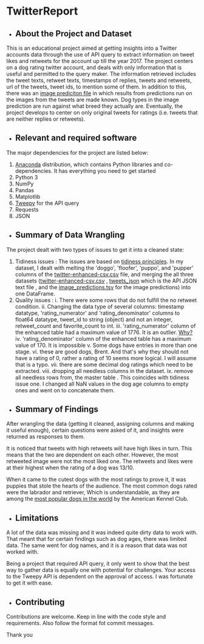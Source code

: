 # TwitterReport

- ## About the Project and Dataset

This is an educational project aimed at getting insights into a Twitter accounts data through the use of API query to extract information on tweet likes and retweets for the account up till the year 2017. The project centers on a dog rating twitter account, and deals with only information that is useful and permitted to the query maker. The information retrieved includes the tweet texts, retweet texts, timestamps  of replies, tweets and retweets, url of the tweets, tweet ids, to mention some of them. In addition to this, there was an [image prediciton file](https://github.com/TayloredSuites/TwitterReport/blob/main/twitter_archive_enhanced.csv) in which results from predictions run on the images from the tweets are made known. Dog types in the image prediction are run against what breed they actually are. Eventually, the project develops to center on only original tweets for ratings (i.e. tweets that are neither replies or retweets). 

- ## Relevant and required software

The major dependencies for the project are listed below:

1. [Anaconda](https://www.anaconda.com/) distribution, which contains Python libraries and co-dependencies. It has everything you need to get started
2. Python 3
3. NumPy
4. Pandas
5. Matplotlib
6. [Tweepy](tweepy.org) for the API query
7. Requests
8. JSON

- ## Summary of Data Wrangling

The project dealt with two types of issues to get it into a cleaned state:

1. Tidiness issues : The issues are based on [tidiness principles](https://cran.r-project.org/web/packages/tidyr/vignettes/tidy-data.html). In my dataset, I dealt with melting the 'doggo', 'floofer', 'puppo', and 'pupper' columns of the [twitter-enhanced-csv.csv](https://github.com/TayloredSuites/TwitterReport/blob/main/twitter_archive_enhanced.csv) file,  and merging the all three datasets ([twitter-enhanced-csv.csv](https://github.com/TayloredSuites/TwitterReport/blob/main/twitter_archive_enhanced.csv) , [tweets_json](https://github.com/TayloredSuites/TwitterReport/blob/main/tweets_json.txt) which is the API JSON text file , and the [image_predictions.tsv](https://d17h27t6h515a5.cloudfront.net/topher/2017/August/599fd2ad_image-predictions/image-predictions.tsv) for the image predictions) into one DataFrame.
2. Quality issues :
i. There were some rows that do not fulfill the no retweet condition.
ii. Changing the data type of several columns: timestamp datatype, 'rating_numerator' and 'rating_denominator' columns to float64 datatype, tweet_id to string (object) and not an integer, retweet_count and favorite_count  to int.
iii. 'rating_numerator' column of the enhanced table had a maximum value of 1776. It is an outlier. [Why?](http://knowyourmeme.com/memes/theyre-good-dogs-brent)
iv. 'rating_denominator' column of the enhanced table has a maximum value of 170. It is impossible
v. Some dogs have entries in more than one stage.
vi. these are good dogs, Brent. And that's why they should not have a rating of 0, rather a rating of 10 seems more logical. I will assume that is a typo.
vii. there are some decimal dog ratings which need to be extracted.
viii. dropping all needless columns in the dataset.
ix. remove all needless rows from, the master table . This coincides with tidiness issue one. I changed all NaN values in the dog age columns to empty ones and went on to concatenate them.

- ## Summary of Findings

After wrangling the data (getting it cleaned, assigning columns and making it useful enough), certain questions were asked of it, and insights were returned as responses to them. 

It is noticed that tweets with high retweets will have high likes in turn. This means that the two are dependent on each other. However, the most retweeted image were not the most liked one. The retweets and likes were at their highest when the rating of a dog was 13/10.

When it came to the cutest dogs with the most ratings to prove it, it was puppies that stole the hearts of the audience. The most common dogs rated were the labrador and retriever, Which is understandable, as they are among the [most popular dogs in the world](https://www.akc.org/most-popular-breeds/) by the American Kennel Club.


- ## Limitations

A lot of the data was missing and it was indeed quite dirty data to work with. That meant that for certain findings such as dog ages, there was limited data. The same went for dog names, and it is a reason that data was not worked with.

Being a project that required API query, it only went to show that the best way to gather data is equally one with potential for challenges. Your access to the Tweepy API is dependent on the approval of access. I was fortunate to get it with ease.

- ## Contributing

Contributions are welcome. Keep in line with the code style and requirements. Also follow the format fot commit messages.

Thank you

